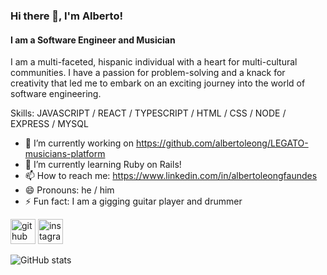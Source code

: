 ### Hi there 👋, I'm Alberto!
#### I am a Software Engineer and Musician
I am a multi-faceted, hispanic individual with a heart for multi-cultural communities. I have a passion for problem-solving and a knack for creativity that led me to embark on an exciting journey into the world of software engineering.

Skills: JAVASCRIPT / REACT / TYPESCRIPT / HTML / CSS / NODE / EXPRESS / MYSQL

- 🔭 I’m currently working on https://github.com/albertoleong/LEGATO-musicians-platform
- 🌱 I’m currently learning Ruby on Rails! 
- 📫 How to reach me: https://www.linkedin.com/in/albertoleongfaundes 
- 😄 Pronouns: he / him 
- ⚡ Fun fact: I am a gigging guitar player and drummer 


[<img src='https://cdn.jsdelivr.net/npm/simple-icons@3.0.1/icons/github.svg' alt='github' height='40'>](https://github.com/albertoleong)  [<img src='https://cdn.jsdelivr.net/npm/simple-icons@3.0.1/icons/instagram.svg' alt='instagram' height='40'>](https://www.instagram.com/alberto_leong/)  

![GitHub stats](https://github-readme-stats.vercel.app/api?username=albertoleong&show_icons=true)  

